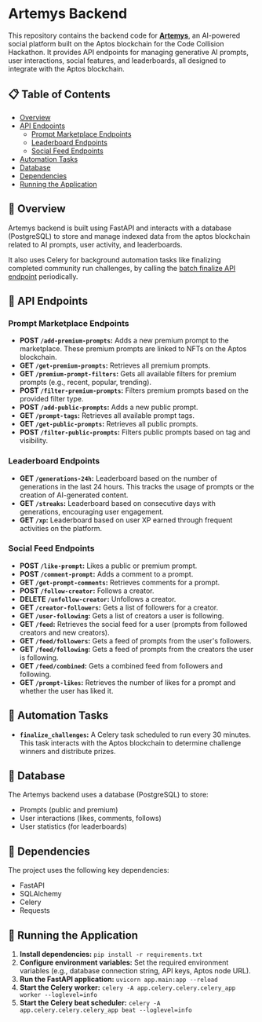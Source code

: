
# Artemys Backend

This repository contains the backend code for **[Artemys](https://www.artemysai.xyz/)**, an AI-powered social platform built on the Aptos blockchain for the Code Collision Hackathon. It provides API endpoints for managing generative AI prompts, user interactions, social features, and leaderboards, all designed to integrate with the Aptos blockchain.

## 📋 Table of Contents

* [Overview](#-overview)
* [API Endpoints](#-api-endpoints)
  * [Prompt Marketplace Endpoints](#prompt-marketplace-endpoints)
  * [Leaderboard Endpoints](#leaderboard-endpoints)
  * [Social Feed Endpoints](#social-feed-endpoints)
* [Automation Tasks](#-automation-tasks)
* [Database](#-database)
* [Dependencies](#-dependencies)
* [Running the Application](#-running-the-application)

## 🤖 Overview

Artemys backend is built using FastAPI and interacts with a database (PostgreSQL) to store and manage indexed data from the aptos blockchain related to AI prompts, user activity, and leaderboards. 

It also uses Celery for background automation tasks like finalizing completed community run challenges, by calling the [batch finalize API endpoint](https://github.com/Artemys-Aptos/frontend/blob/main/pages/api/admin/batch-finalize-challenges.ts) periodically.

## 🤖 API Endpoints

### Prompt Marketplace Endpoints

* **POST `/add-premium-prompts`:** Adds a new premium prompt to the marketplace. These premium prompts are linked to NFTs on the Aptos blockchain.
* **GET `/get-premium-prompts`:** Retrieves all premium prompts.
* **GET `/premium-prompt-filters`:**  Gets all available filters for premium prompts (e.g., recent, popular, trending).
* **POST `/filter-premium-prompts`:** Filters premium prompts based on the provided filter type.
* **POST `/add-public-prompts`:** Adds a new public prompt.
* **GET `/prompt-tags`:** Retrieves all available prompt tags.
* **GET `/get-public-prompts`:** Retrieves all public prompts.
* **POST `/filter-public-prompts`:** Filters public prompts based on tag and visibility.

### Leaderboard Endpoints

* **GET `/generations-24h`:**  Leaderboard based on the number of generations in the last 24 hours. This tracks the usage of prompts or the creation of AI-generated content.
* **GET `/streaks`:** Leaderboard based on consecutive days with generations, encouraging user engagement.
* **GET `/xp`:** Leaderboard based on user XP earned through frequent activities on the platform.

### Social Feed Endpoints

* **POST `/like-prompt`:** Likes a public or premium prompt.
* **POST `/comment-prompt`:** Adds a comment to a prompt.
* **GET `/get-prompt-comments`:** Retrieves comments for a prompt.
* **POST `/follow-creator`:**  Follows a creator.
* **DELETE `/unfollow-creator`:** Unfollows a creator.
* **GET `/creator-followers`:** Gets a list of followers for a creator.
* **GET `/user-following`:** Gets a list of creators a user is following.
* **GET `/feed`:** Retrieves the social feed for a user (prompts from followed creators and new creators).
* **GET `/feed/followers`:** Gets a feed of prompts from the user's followers.
* **GET `/feed/following`:** Gets a feed of prompts from the creators the user is following.
* **GET `/feed/combined`:** Gets a combined feed from followers and following.
* **GET `/prompt-likes`:** Retrieves the number of likes for a prompt and whether the user has liked it.

## 🤖 Automation Tasks

* **`finalize_challenges`:** A Celery task scheduled to run every 30 minutes. This task interacts with the Aptos blockchain to determine challenge winners and distribute prizes.

## 🤖 Database

The Artemys backend uses a database (PostgreSQL) to store:

* Prompts (public and premium)
* User interactions (likes, comments, follows)
* User statistics (for leaderboards)

## 🤖 Dependencies

The project uses the following key dependencies:

* FastAPI
* SQLAlchemy
* Celery
* Requests

## 🤖 Running the Application

1. **Install dependencies:** `pip install -r requirements.txt`
2. **Configure environment variables:** Set the required environment variables (e.g., database connection string, API keys, Aptos node URL).
3. **Run the FastAPI application:** `uvicorn app.main:app --reload`
4. **Start the Celery worker:** `celery -A app.celery.celery.celery_app worker --loglevel=info`
5. **Start the Celery beat scheduler:** `celery -A app.celery.celery.celery_app beat --loglevel=info`
